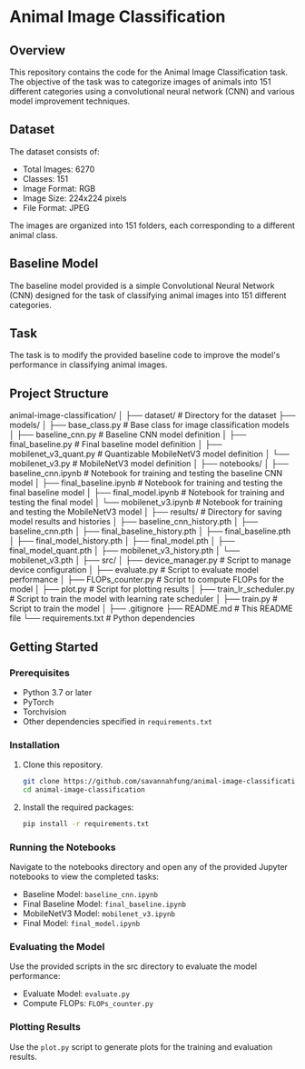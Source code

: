 # Animal Image Classification

## Overview

This repository contains the code for the Animal Image Classification task. The objective of the task was to categorize images of animals into 151 different categories using a convolutional neural network (CNN) and various model improvement techniques.

## Dataset

The dataset consists of:

- Total Images: 6270
- Classes: 151
- Image Format: RGB
- Image Size: 224x224 pixels
- File Format: JPEG

The images are organized into 151 folders, each corresponding to a different animal class.

## Baseline Model

The baseline model provided is a simple Convolutional Neural Network (CNN) designed for the task of classifying animal images into 151 different categories.

## Task

The task is to modify the provided baseline code to improve the model's performance in classifying animal images.

## Project Structure
animal-image-classification/
│
├── dataset/                     # Directory for the dataset
├── models/
│   ├── base_class.py            # Base class for image classification models
│   ├── baseline_cnn.py          # Baseline CNN model definition
│   ├── final_baseline.py        # Final baseline model definition
│   ├── mobilenet_v3_quant.py    # Quantizable MobileNetV3 model definition
│   └── mobilenet_v3.py          # MobileNetV3 model definition
│
├── notebooks/
│   ├── baseline_cnn.ipynb       # Notebook for training and testing the baseline CNN model
│   ├── final_baseline.ipynb     # Notebook for training and testing the final baseline model
│   ├── final_model.ipynb        # Notebook for training and testing the final model
│   └── mobilenet_v3.ipynb       # Notebook for training and testing the MobileNetV3 model
│
├── results/                     # Directory for saving model results and histories
│   ├── baseline_cnn_history.pth
│   ├── baseline_cnn.pth
│   ├── final_baseline_history.pth
│   ├── final_baseline.pth
│   ├── final_model_history.pth
│   ├── final_model.pth
│   ├── final_model_quant.pth
│   ├── mobilenet_v3_history.pth
│   └── mobilenet_v3.pth
│
├── src/
│   ├── device_manager.py        # Script to manage device configuration
│   ├── evaluate.py              # Script to evaluate model performance
│   ├── FLOPs_counter.py         # Script to compute FLOPs for the model
│   ├── plot.py                  # Script for plotting results
│   ├── train_lr_scheduler.py    # Script to train the model with learning rate scheduler
│   ├── train.py                 # Script to train the model
│
├── .gitignore
├── README.md                    # This README file
└── requirements.txt             # Python dependencies

## Getting Started

### Prerequisites

- Python 3.7 or later
- PyTorch
- Torchvision
- Other dependencies specified in `requirements.txt`

### Installation

1. Clone this repository.

   ```bash
   git clone https://github.com/savannahfung/animal-image-classification.git
   cd animal-image-classification
   ```

2. Install the required packages:

   ```bash
   pip install -r requirements.txt
   ```

### Running the Notebooks

Navigate to the notebooks directory and open any of the provided Jupyter notebooks to view the completed tasks:

- Baseline Model: `baseline_cnn.ipynb`
- Final Baseline Model: `final_baseline.ipynb`
- MobileNetV3 Model: `mobilenet_v3.ipynb`
- Final Model: `final_model.ipynb`

### Evaluating the Model

Use the provided scripts in the src directory to evaluate the model performance:

- Evaluate Model: `evaluate.py`
- Compute FLOPs: `FLOPs_counter.py`

### Plotting Results

Use the `plot.py` script to generate plots for the training and evaluation results.
